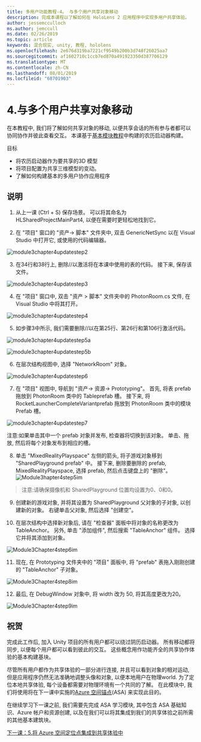 ```yaml
---
title: 多用户功能教程-4。 与多个用户共享对象移动
description: 完成本课程以了解如何在 HoloLens 2 应用程序中实现多用户共享体验。
author: jessemcculloch
ms.author: jemccull
ms.date: 02/26/2019
ms.topic: article
keywords: 混合现实, unity, 教程, hololens
ms.openlocfilehash: 2e676d319ba7221cf9549b200b3d748f26025aa7
ms.sourcegitcommit: af1602710c1ccb7ed870a491923350d387706129
ms.translationtype: MT
ms.contentlocale: zh-CN
ms.lasthandoff: 08/01/2019
ms.locfileid: "68701903"
---
```

# <a name="4-sharing-object-movements-with-multiple-users"></a>4.与多个用户共享对象移动

在本教程中, 我们将了解如何共享对象的移动, 以便共享会话的所有参与者都可以协同协作并彼此查看交互。 本课基于[基本模块教程](mrlearning-base.md)中构建的农历启动器构建。

目标

- 将农历启动器作为要共享的3D 模型
- 将项目配置为共享三维模型的变动。
- 了解如何构建基本的多用户协作应用程序

## <a name="instructions"></a>说明


1. 从上一课 (Ctrl + S) 保存场景。 可以将其命名为 HLSharedProjectMainPart4, 以便在需要时更轻松地找到它。

2. 在 "项目" 窗口的 "资产-> 脚本" 文件夹中, 双击 GenericNetSync 以在 Visual Studio 中打开它, 或使用的代码编辑器。  

![module3chapter4updatestep2](images/module3chapter4updatestep2.png)

3. 在34行和38行上, 删除//以激活将在本课中使用的表的代码。 接下来, 保存该文件。 

![module3chapter4updatestep3](images/module3chapter4updatestep3.png)

4. 在 "项目" 窗口中, 双击 "资产 > 脚本" 文件夹中的 PhotonRoom.cs 文件, 在 Visual Studio 中将其打开。 

![module3chapter4updatestep4](images/module3chapter4updatestep4.png)

5. 如步骤3中所示, 我们需要删除//以在第25行、第26行和第106行激活代码。

![module3chapter4updatestep5a](images/module3chapter4updatestep5a.png) 

![module3chapter4updatestep5b](images/module3chapter4updatestep5b.png)

6. 在层次结构视图中, 选择 "NetworkRoom" 对象。

![module3chapter4updatestep6](images/module3chapter4updatestep6.png)

7. 在 "项目" 视图中, 导航到 "资产-> 资源-> Prototyping"。 首先, 将表 prefab 拖放到 PhotonRoom 类中的 Tableprefab 槽。 接下来, 将 RocketLauncherCompleteVariantprefab 拖放到 PhotonRoom 类中的模块 Prefab 槽。

![module3chapter4updatestep7](images/module3chapter4updatestep7.png)

   注意:如果单击其中一个 prefab 对象并发布, 检查器将切换到该对象。 单击、拖放, 然后将每个对象发布到相应的槽。

8. 单击 "MixedRealityPlayspace" 左侧的箭头, 将子游戏对象移到 "SharedPlayground prefab" 中。 接下来, 删除要删除的 prefab, MixedRealityPlayspace, 选择 prefab, 然后点击键盘上的 "删除"。
![Module3hapter4step5im](images/module3chapter4step5im.PNG)

>注意:请确保摄像机和 SharedPlayground 位置均设置为0、0和0。
>

9. 创建新的游戏对象, 并将其设置为 SharedPlayground 父对象的子对象, 以创建新的对象。 右键单击父对象, 然后选择 "创建空"。 

10. 在层次结构中选择新对象后, 请在 "检查器" 面板中将对象的名称更改为 TableAnchor。 另外, 单击 "添加组件", 然后搜索 "TableAnchor" 组件。 选择它并将其添加到对象。 

![Module3Chapter4step6im](images/module3chapter4step7im.PNG)

11. 现在, 在 Prototyping 文件夹中的 "项目" 面板中, 将 "prefab" 表拖入刚刚创建的 "TableAnchor" 子对象。

![Module3Chapter4step8im](images/module3chapter4step8im.PNG)

12. 最后, 在 DebugWindow 对象中, 将 width 改为 50, 将其高度更改为20。

![Module3Chapter4step9im](images/module3chapter4step11im.PNG)

## <a name="congratulations"></a>祝贺


完成此工作后, 加入 Unity 项目的所有用户都可以绕过阴历启动器。 所有移动都将同步, 以便每个用户都可以看到彼此的交互。 这些概念用作功能齐全的共享协作体验的基本构建基块。 

尽管所有用户都作为共享体验的一部分进行连接, 并且可以看到对象的相对运动, 但是应用程序仍然无法准确地调整头像和对象, 以便本地用户在物理world. 为了定位本地共享体验, 每个设备都需要对物理环境有一个共同的了解。 在此模块中, 我们将使用将在下一课中实施的[Azure 空间锚点](<https://azure.microsoft.com/en-us/services/spatial-anchors/>)(ASA) 来实现此目的。

在继续学习下一课之前, 我们需要先完成 ASA 学习模块, 其中包含 ASA 基础知识、Azure 帐户和资源创建, 以及在我们可以将其集成到我们的共享体验之前所需的其他基本建筑块。

[下一课：5.将 Azure 空间定位点集成到共享体验中](mrlearning-sharing(photon)-ch5.md)

